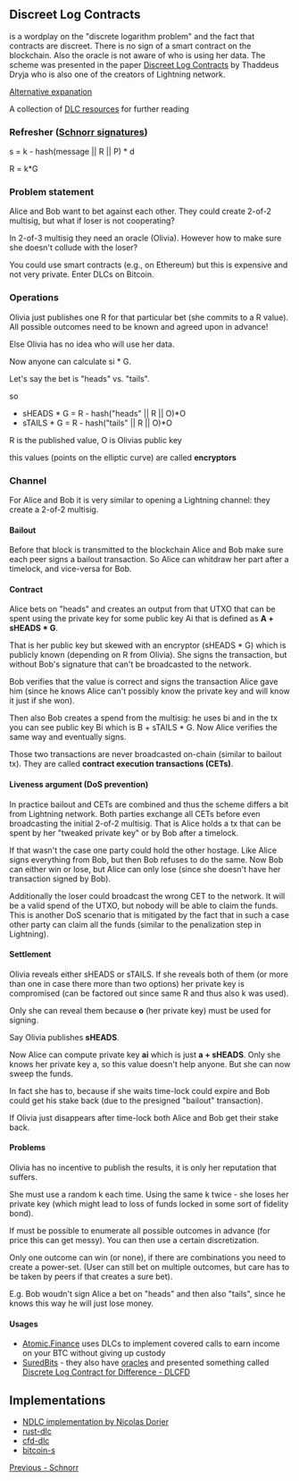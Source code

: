## Discreet Log Contracts

is a wordplay on the "discrete logarithm problem" and the fact that contracts are discreet. There is no sign of a smart contract on the blockchain. Also the oracle is not aware of who is using her data. The scheme was presented in the paper [Discreet Log Contracts](https://adiabat.github.io/dlc.pdf) by Thaddeus Dryja who is also one of the creators of Lightning network.

[Alternative expanation](https://atomic.finance/blog/a-laypersons-guide-to-discreet-log-contracts-atomic-yield-series-part-3/)

A collection of [DLC resources](https://github.com/aljazceru/discreet-log-contracts) for further reading

### Refresher ([Schnorr signatures](./schnorr.md))

s = k - hash(message || R || P) * d

R = k*G

### Problem statement

Alice and Bob want to bet against each other. They could create 2-of-2 multisig, but what if loser is not cooperating?

In 2-of-3 multisig they need an oracle (Olivia). However how to make sure she doesn't collude with the loser?

You could use smart contracts (e.g., on Ethereum) but this is expensive and not very private. Enter DLCs on Bitcoin.

### Operations

Olivia just publishes one R for that particular bet (she commits to a R value). All possible outcomes need to be known and agreed upon in advance!

Else Olivia has no idea who will use her data.

Now anyone can calculate
si * G. 

Let's say the bet is "heads" vs. "tails".

so 
- sHEADS * G = R - hash("heads" || R || O)*O
- sTAILS * G = R - hash("tails" || R || O)*O

R is the published value, O is Olivias public key

this values (points on the elliptic curve) are called **encryptors**

### Channel

For Alice and Bob it is very similar to opening a Lightning channel: they create a 2-of-2 multisig.

#### Bailout

Before that block is transmitted to the blockchain Alice and Bob make sure each peer signs a bailout transaction. So Alice can whitdraw her part after a timelock, and vice-versa for Bob.

#### Contract

Alice bets on "heads" and creates an output from that UTXO that can be spent using the private key for some public key Ai that is defined as **A + sHEADS * G**.

That is her public key but skewed with an encryptor (sHEADS * G) which is publicly known (depending on R from Olivia). She signs the transaction, but without Bob's signature that can't be broadcasted to the network.

Bob verifies that the value is correct and signs the transaction Alice gave him (since he knows Alice can't possibly know the private key and will know it just if she won).

Then also Bob creates a spend from the multisig: he uses bi and in the tx you can see public key Bi which is B + sTAILS * G. Now Alice verifies the same way and eventually signs.

Those two transactions are never broadcasted on-chain (similar to bailout tx).
They are called **contract execution transactions (CETs)**.

#### Liveness argument (DoS prevention)

In practice bailout and CETs are combined and thus the scheme differs a bit from Lightning network. Both parties exchange all CETs before even broadcasting the initial 2-of-2 multisig. That is Alice holds a tx that can be spent by her  "tweaked private key" or by Bob after a timelock.

If that wasn't the case one party could hold the other hostage. Like Alice signs everything from Bob, but then Bob refuses to do the same. Now Bob can either win or lose, but Alice can only lose (since she doesn't have her transaction signed by Bob).

Additionally the loser could broadcast the wrong CET to the network. It will be a valid spend of the UTXO, but nobody will be able to claim the funds. This is another DoS scenario that is mitigated by the fact that in such a case other party can claim all the funds (similar to the penalization step in Lightning).

#### Settlement

Olivia reveals either sHEADS or sTAILS. If she reveals both of them (or more than one in case there more than two options) her private key is compromised (can be factored out since same R and thus also k was used).

Only she can reveal them because **o** (her private key) must be used for signing.

Say Olivia publishes **sHEADS**.

Now Alice can compute private key **ai** which is just **a + sHEADS**.
Only she knows her private key a, so this value doesn't help anyone.
But she can now sweep the funds. 

In fact she has to, because if she waits time-lock could expire and Bob could
get his stake back (due to the presigned "bailout" transaction).

If Olivia just disappears after time-lock both Alice and Bob get their stake back.

#### Problems

Olivia has no incentive to publish the results, it is only her reputation that suffers.

She must use a random k each time. Using the same k twice - she loses her private key (which might lead to loss of funds locked in some sort of fidelity bond).

If must be possible to enumerate all possible outcomes in advance (for price this can get messy). You can then use a certain discretization.

Only one outcome can win (or none), if there are combinations you need to create a power-set. (User can still bet on multiple outcomes, but care has to be taken by peers if that creates a sure bet). 

E.g. Bob woudn't sign Alice a bet on "heads" and then also "tails", since he knows this way he will just lose money.

#### Usages

- [Atomic.Finance](https://atomic.finance) uses DLCs to implement covered calls to earn income on your BTC without giving up custody
- [SuredBits](https://suredbits.com) - they also have [oracles](https://oracle.suredbits.com/) and presented something called [Discrete Log Contract for Difference - DLCFD](https://suredbits.com/settlement-of-dlcfd/)


## Implementations 
* [NDLC implementation by Nicolas Dorier](https://github.com/dgarage/NDLC) 
* [rust-dlc](https://github.com/p2pderivatives/rust-dlc)
* [cfd-dlc](https://github.com/p2pderivatives/cfd-dlc)
* [bitcoin-s](https://github.com/bitcoin-s/bitcoin-s)

[Previous - Schnorr](./schnorr.md) 
